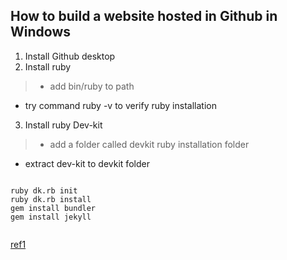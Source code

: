 ## How to build a website hosted in Github in Windows
1. Install Github desktop
2. Install ruby 
> - add bin/ruby to path 
- try command ruby -v to verify ruby installation
3. Install ruby Dev-kit
> - add a folder called devkit ruby installation folder 
- extract dev-kit to devkit folder


``` command line

ruby dk.rb init
ruby dk.rb install
gem install bundler
gem install jekyll


```

[ref1](https://www.youtube.com/watch?v=E512qOn8tZE)


